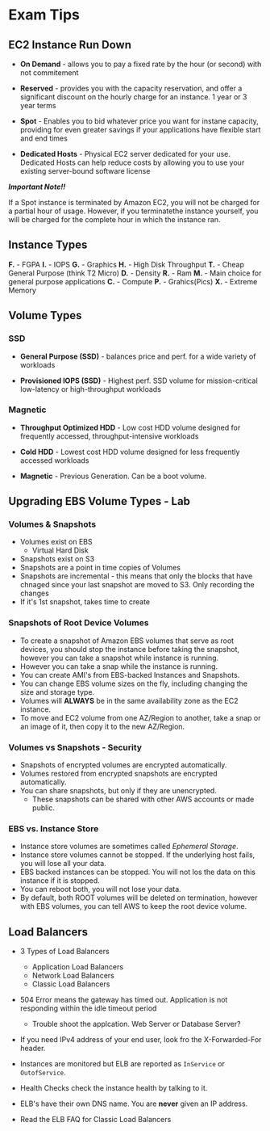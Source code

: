# Exam Tips

## EC2 Instance Run Down

- **On Demand** - allows you to pay a fixed rate by the hour (or second) with not commitement

- **Reserved** - provides you with the capacity reservation, and offer a significant discount on the hourly charge for an instance. 1 year or 3 year terms

- **Spot** - Enables you to bid whatever price you want for instane capacity, providing for even greater savings if your applications have flexible start and end times

- **Dedicated Hosts** - Physical EC2 server dedicated for your use. Dedicated Hosts can help reduce costs by allowing you to use your existing server-bound software license

**_Important Note!!_**

If a Spot instance is terminated by Amazon EC2, you will not be charged for a partial hour of usage. However, if you terminatethe instance yourself, you will be charged for the complete hour in which the instance ran.

## Instance Types

**F.** - FGPA
**I.** - IOPS
**G.** - Graphics
**H.** - High Disk Throughput
**T.** - Cheap General Purpose (think T2 Micro)
**D.** - Density
**R.** - Ram
**M.** - Main choice for general purpose applications
**C.** - Compute
**P.** - Grahics(Pics)
**X.** - Extreme Memory

## Volume Types

### SSD

- **General Purpose (SSD)** - balances price and perf. for a wide variety of workloads

- **Provisioned IOPS (SSD)** - Highest perf. SSD volume for mission-critical low-latency or high-throughput workloads

### Magnetic

- **Throughput Optimized HDD** - Low cost HDD volume designed for frequently accessed, throughput-intensive workloads

- **Cold HDD** - Lowest cost HDD volume designed for less frequently accessed workloads

- **Magnetic** - Previous Generation. Can be a boot volume.

## Upgrading EBS Volume Types - Lab

### Volumes & Snapshots

- Volumes exist on EBS
  - Virtual Hard Disk
- Snapshots exist on S3
- Snapshots are a point in time copies of Volumes
- Snapshots are incremental - this means that only the blocks that have chnaged since your last snapshot are moved to S3. Only recording the changes
- If it's 1st snapshot, takes time to create

### Snapshots of Root Device Volumes

- To create a snapshot of Amazon EBS volumes that serve as root devices, you should stop the instance before taking the snapshot, however you can take a snapshot while instance is running.
- However you can take a snap while the instance is running.
- You can create AMI's from EBS-backed Instances and Snapshots.
- You can change EBS volume sizes on the fly, including changing the size and storage type.
- Volumes will **ALWAYS** be in the same availability zone as the EC2 instance.
- To move and EC2 volume from one AZ/Region to another, take a snap or an image of it, then copy it to the new AZ/Region.

### Volumes vs Snapshots - Security

- Snapshots of encrypted volumes are encrypted automatically.
- Volumes restored from encrypted snapshots are encrypted automatically.
- You can share snapshots, but only if they are unencrypted.
  - These snapshots can be shared with other AWS accounts or made public.

### EBS vs. Instance Store

- Instance store volumes are sometimes called _Ephemeral Storage_.
- Instance store volumes cannot be stopped. If the underlying host fails, you will lose all your data.
- EBS backed instances can be stopped. You will not los the data on this instance if it is stopped.
- You can reboot both, you will not lose your data.
- By default, both ROOT volumes will be deleted on termination, however with EBS volumes, you can tell AWS to keep the root device volume.

## Load Balancers

- 3 Types of Load Balancers
  - Application Load Balancers
  - Network Load Balancers
  - Classic Load Balancers
- 504 Error means the gateway has timed out. Application is not responding within the idle timeout period
  - Trouble shoot the applcation. Web Server or Database Server?
- If you need IPv4 address of your end user, look fro the X-Forwarded-For header.

- Instances are monitored but ELB are reported as `InService` or `OutofService`.
- Health Checks check the instance health by talking to it.
- ELB's have their own DNS name. You are **never** given an IP address.
- Read the ELB FAQ for Classic Load Balancers